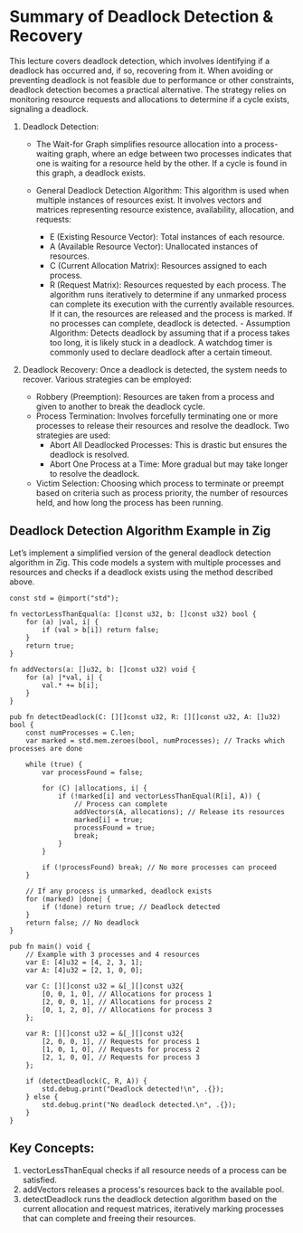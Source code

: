 # Summary of Deadlock Detection & Recovery

This lecture covers deadlock detection, which involves identifying if a deadlock has occurred and, if so, recovering from it. When avoiding or preventing deadlock is not feasible due to performance or other constraints, deadlock detection becomes a practical alternative. The strategy relies on monitoring resource requests and allocations to determine if a cycle exists, signaling a deadlock.

  1. Deadlock Detection:
     - The Wait-for Graph simplifies resource allocation into a process-waiting graph, where an edge between two processes indicates that one is waiting for a resource held by the other. If a cycle is found in this graph, a deadlock exists.

     - General Deadlock Detection Algorithm: This algorithm is used when multiple instances of resources exist. It involves vectors and matrices representing resource existence, availability, allocation, and requests:
         - E (Existing Resource Vector): Total instances of each resource.
         - A (Available Resource Vector): Unallocated instances of resources.
         - C (Current Allocation Matrix): Resources assigned to each process.
         - R (Request Matrix): Resources requested by each process.
The algorithm runs iteratively to determine if any unmarked process can complete its execution with the currently available resources. If it can, the resources are released and the process is marked. If no processes can complete, deadlock is detected.
    - Assumption Algorithm: Detects deadlock by assuming that if a process takes too long, it is likely stuck in a deadlock. A watchdog timer is commonly used to declare deadlock after a certain timeout.

  2. Deadlock Recovery: Once a deadlock is detected, the system needs to recover. Various strategies can be employed:
        - Robbery (Preemption): Resources are taken from a process and given to another to break the deadlock cycle.
        - Process Termination: Involves forcefully terminating one or more processes to release their resources and resolve the deadlock. Two strategies are used:
            - Abort All Deadlocked Processes: This is drastic but ensures the deadlock is resolved.
            - Abort One Process at a Time: More gradual but may take longer to resolve the deadlock.
        - Victim Selection: Choosing which process to terminate or preempt based on criteria such as process priority, the number of resources held, and how long the process has been running.
  
## Deadlock Detection Algorithm Example in Zig

Let’s implement a simplified version of the general deadlock detection algorithm in Zig. This code models a system with multiple processes and resources and checks if a deadlock exists using the method described above.

```zig
const std = @import("std");

fn vectorLessThanEqual(a: []const u32, b: []const u32) bool {
    for (a) |val, i| {
        if (val > b[i]) return false;
    }
    return true;
}

fn addVectors(a: []u32, b: []const u32) void {
    for (a) |*val, i| {
        val.* += b[i];
    }
}

pub fn detectDeadlock(C: [][]const u32, R: [][]const u32, A: []u32) bool {
    const numProcesses = C.len;
    var marked = std.mem.zeroes(bool, numProcesses); // Tracks which processes are done

    while (true) {
        var processFound = false;

        for (C) |allocations, i| {
            if (!marked[i] and vectorLessThanEqual(R[i], A)) {
                // Process can complete
                addVectors(A, allocations); // Release its resources
                marked[i] = true;
                processFound = true;
                break;
            }
        }

        if (!processFound) break; // No more processes can proceed
    }

    // If any process is unmarked, deadlock exists
    for (marked) |done| {
        if (!done) return true; // Deadlock detected
    }
    return false; // No deadlock
}

pub fn main() void {
    // Example with 3 processes and 4 resources
    var E: [4]u32 = [4, 2, 3, 1];
    var A: [4]u32 = [2, 1, 0, 0];

    var C: [][]const u32 = &[_][]const u32{
        [0, 0, 1, 0], // Allocations for process 1
        [2, 0, 0, 1], // Allocations for process 2
        [0, 1, 2, 0], // Allocations for process 3
    };

    var R: [][]const u32 = &[_][]const u32{
        [2, 0, 0, 1], // Requests for process 1
        [1, 0, 1, 0], // Requests for process 2
        [2, 1, 0, 0], // Requests for process 3
    };

    if (detectDeadlock(C, R, A)) {
        std.debug.print("Deadlock detected!\n", .{});
    } else {
        std.debug.print("No deadlock detected.\n", .{});
    }
}
```
## Key Concepts:
  1. vectorLessThanEqual checks if all resource needs of a process can be satisfied.
  2. addVectors releases a process's resources back to the available pool.
  3. detectDeadlock runs the deadlock detection algorithm based on the current allocation and request matrices, iteratively marking processes that can complete and freeing their resources.
